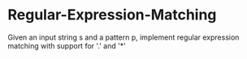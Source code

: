 # Regular-Expression-Matching
Given an input string s and a pattern p, implement regular expression matching with support for '.' and '*'
